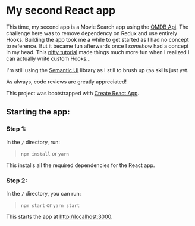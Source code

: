 # My second React app

This time, my second app is a Movie Search app using the [OMDB Api](http://www.omdbapi.com/). The challenge here was to remove dependency on Redux and use entirely Hooks. Building the app took me a while to get started as I had no concept to reference. But it became fun afterwards once I _somehow_ had a concept in my head. This [nifty tutorial](https://blog.bitsrc.io/writing-your-own-custom-hooks-4fbcf77e112e) made things much more fun when I realized I can actually write custom Hooks...

I'm still using the [Semantic UI](https://semantic-ui.com/) library as I still to brush up `CSS` skills just yet.

As always, code reviews are greatly appreciated!

This project was bootstrapped with [Create React App](https://github.com/facebook/create-react-app).

## Starting the app:

### Step 1:

In the `/` directory, run:

> `npm install` or `yarn`

This installs all the required dependencies for the React app.

### Step 2:

In the `/` directory, you can run:

> `npm start` or `yarn start`

This starts the app at [http://localhost:3000](http://localhost:3000).
